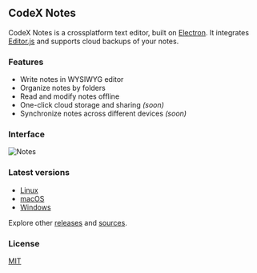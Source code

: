 ## CodeX Notes

CodeX Notes is a crossplatform text editor, built on [Electron](https://github.com/atom/electron). It integrates [Editor.js](https://github.com/codex-team/editor.js) and supports cloud backups of your notes.

### Features

* Write notes in WYSIWYG editor
* Organize notes by folders
* Read and modify notes offline
* One-click cloud storage and sharing *(soon)*
* Synchronize notes across different devices *(soon)*

### Interface

![Notes](https://capella.pics/23c6960f-3c5b-44a2-a10a-e52a658a522c)

### Latest versions

* [Linux](https://github.com/codex-team/codex.notes/releases/download/v2.2.3/codex.notes-2.2.3_amd64.deb)
* [macOS](https://github.com/codex-team/codex.notes/releases/download/v2.2.3/codex.notes-2.2.3.dmg)
* [Windows](https://github.com/codex-team/codex.notes/releases/download/v2.2.3/codex.notes-setup-2.2.3.exe)

Explore other [releases](https://github.com/codex-team/codex.notes/releases) and [sources](https://github.com/codex-team/codex.notes/archive/v2.0.zip).

### License

[MIT](https://github.com/codex-team/codex.notes/blob/master/LICENSE)
